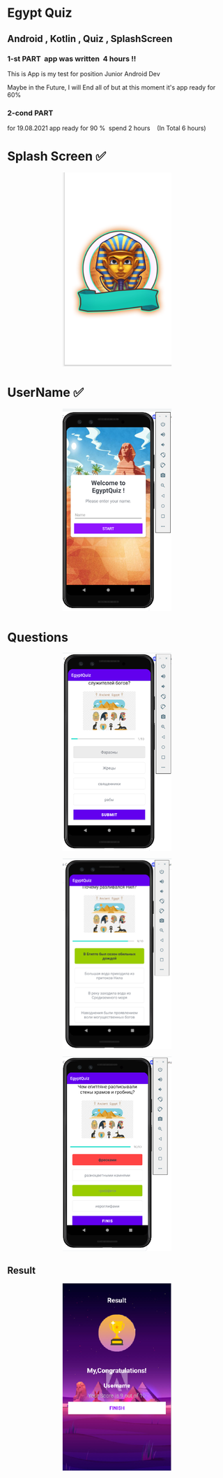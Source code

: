 # Egypt Quiz
## Android , Kotlin , Quiz , SplashScreen

### 1-st PART  app was written  4 hours !!
This is App is my test for position Junior Android Dev

Maybe in the Future, I will End all of but at this moment it's app ready for 60%
### 2-cond PART 
for 19.08.2021 app ready for 90 % 
spend 2 hours   
(In Total 6 hours)

# Splash Screen  ✅
<p align="center">
<img src="Screenshot/000.png" alt="drawing1" width="250">
</p>

# UserName ✅
<p align="center">
<img src="Screenshot/001.png" alt="drawing1" width="250">
</p>

# Questions 
<p align="center">
<img src="Screenshot/002.png" alt="drawing1" width="250">
</p>
<p align="center">
<img src="Screenshot/003.png" alt="drawing1" width="250">
</p>
<p align="center">
<img src="Screenshot/004.png" alt="drawing1" width="250">
</p>

## Result 
<p align="center">
<img src="Screenshot/005.png" alt="drawing1" width="250">
</p>
